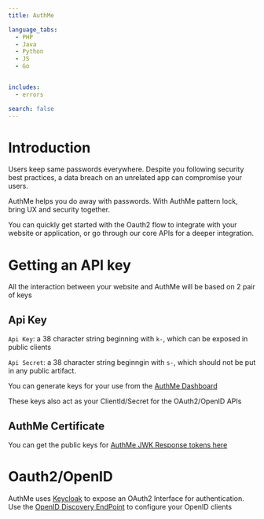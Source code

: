 ```yaml
---
title: AuthMe

language_tabs:
  - PHP
  - Java
  - Python
  - JS
  - Go


includes:
  - errors

search: false
---
```


# Introduction

Users keep same passwords everywhere. Despite you following security best practices, a data breach on an unrelated app can compromise your users.

AuthMe helps you do away with passwords. With AuthMe pattern lock, bring UX and security together.

You can quickly get started with the Oauth2 flow to integrate with your website or application, or go through our core APIs for a deeper integration.


# Getting an API key

All the interaction between your website and AuthMe will be based on 2 pair of keys

## Api Key

`Api Key`: a 38 character string beginning with `k-`, which can be exposed in public clients

`Api Secret`: a 38 character string beginngin with `s-`, which should not be put in any public artifact.

You can generate keys for your use from the [AuthMe Dashboard](https://account.authme.authme.host/generatekeys)

These keys also act as your ClientId/Secret for the OAuth2/OpenID APIs

## AuthMe Certificate

You can get the public keys for [AuthMe JWK Response tokens here](https://oauth.authme.authme.host/auth/realms/global/protocol/openid-connect/certs)

# Oauth2/OpenID

AuthMe uses [Keycloak](www.keycloak.org) to expose an OAuth2 Interface for authentication. Use the [OpenID Discovery EndPoint](https://oauth.authme.authme.host/auth/realms/global/.well-known/openid-configuration) to configure your OpenID clients
